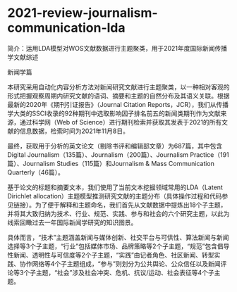 # 2021-review-journalism-communication-lda
简介：运用LDA模型对WOS文献数据进行主题聚类，用于2021年度国际新闻传播学文献综述

新闻学篇

本研究采用自动化内容分析方法对新闻研究文献进行主题聚类，以一种相对客观的形式把握观察周期内研究文献的语词、摘要和主题的自然分布及其语义关联。根据最新的2020年《期刊引证报告》（Journal Citation Reports，JCR），我们从传播学大类的SSCI收录的92种期刊中选取影响因子排名前五的新闻类期刊作为文献来源，通过科学网（Web of Science）进行期刊检索并获取其发表于2021的所有文献的信息数据，检索时间为2021年11月8日。

最终，获取用于分析的英文论文（剔除书评和编辑部文章）为687篇，其中包含Digital Journalism（135篇）、Journalism（200篇）、Journalism Practice（191篇）、Journalism Studies（115篇）和Journalism & Mass Communication Quarterly（46篇）。

基于论文的标题和摘要文本，我们使用了当前文本挖掘领域常用的LDA（Latent Dirichlet allocation）主题模型推测研究文献的主题分布（具体操作过程和代码参见链接）。为了便于解释和主题命名，我们首先从文献数据中提炼出18个子主题，并将其大致归纳为技术、行业、规范、实践、参与和社会的六个研究主题，以此为线索回瞰过去一年国际新闻学研究的知识图景。

具体而言，“技术”主题涵盖新闻与媒体创新、社交平台与可供性、算法新闻与新闻选择等3个子主题，“行业”包括媒体市场、品牌策略等2个子主题，“规范”包含倡导性新闻、透明性与可信度等2个子主题，“实践”由记者角色、社区新闻、转型实践、协作网络等4个子主题组成，“参与”则划分为公共舆论、公众信任以及新闻评论等3个子主题，“社会”涉及社会冲突、危机、抗议/运动、社会表征等4个子主题。
